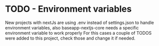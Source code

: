 # TODO - Environment variables

New projects with nextJs are using .env instead of settings.json to handle environment variables, also baseapp-nextjs-core needs a specific environment variable to work properly
For this cases a couple of TODOS were added to this project, check those and change it if needed.